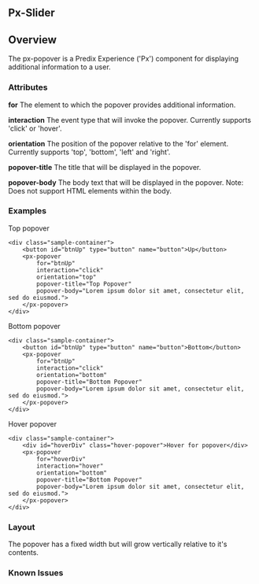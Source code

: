 Px-Slider
-----------------------------------------------

## Overview

The px-popover is a Predix Experience ('Px') component for displaying additional information to a user.

### Attributes

**for**
The element to which the popover provides additional information.

**interaction**
The event type that will invoke the popover. Currently supports 'click' or 'hover'.

**orientation**
The position of the popover relative to the 'for' element. Currently supports 'top', 'bottom', 'left' and 'right'.

**popover-title**
The title that will be displayed in the popover.

**popover-body**
The body text that will be displayed in the popover. Note: Does not support HTML elements within the body.

### Examples

Top popover
```
<div class="sample-container">
    <button id="btnUp" type="button" name="button">Up</button>
    <px-popover
        for="btnUp"
        interaction="click"
        orientation="top"
        popover-title="Top Popover"
        popover-body="Lorem ipsum dolor sit amet, consectetur elit, sed do eiusmod.">
    </px-popover>
</div>
```

Bottom popover
```
<div class="sample-container">
    <button id="btnUp" type="button" name="button">Bottom</button>
    <px-popover
        for="btnUp"
        interaction="click"
        orientation="bottom"
        popover-title="Bottom Popover"
        popover-body="Lorem ipsum dolor sit amet, consectetur elit, sed do eiusmod.">
    </px-popover>
</div>
```

Hover popover
```
<div class="sample-container">
    <div id="hoverDiv" class="hover-popover">Hover for popover</div>
    <px-popover
        for="hoverDiv"
        interaction="hover"
        orientation="bottom"
        popover-title="Bottom Popover"
        popover-body="Lorem ipsum dolor sit amet, consectetur elit, sed do eiusmod.">
    </px-popover>
</div>
```

### Layout

The popover has a fixed width but will grow vertically relative to it's contents.

### Known Issues
